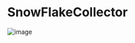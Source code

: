 # SnowFlakeCollector
![image](https://user-images.githubusercontent.com/114425810/235156418-b399f2ff-6c5d-4eff-98f4-46c5d97d98d9.png)
